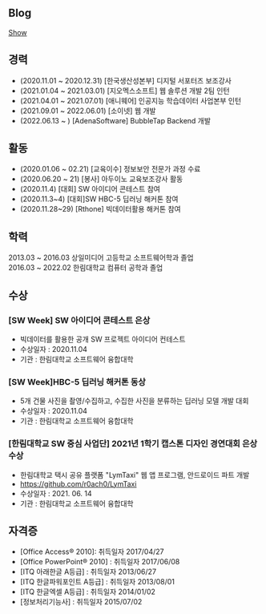 
## Blog
[Show](https://seung-min.tistory.com/)



## 경력 
 - (2020.11.01 ~ 2020.12.31) [한국생산성본부] 디지털 서포터즈 보조강사 
 - (2021.01.04 ~ 2021.03.01) [지오멕스소프트] 웹 솔루션 개발 2팀 인턴 
 - (2021.04.01 ~ 2021.07.01) [애니웨어] 인공지능 학습데이터 사업본부 인턴
 - (2021.09.01 ~ 2022.06.01) [소이넷] 웹 개발 
 - (2022.06.13 ~           ) [AdenaSoftware] BubbleTap Backend 개발

 ## 활동  
 - (2020.01.06 ~ 02.21) [교육이수] 정보보안 전문가 과정 수료
 - (2020.06.20 ~ 21) [봉사] 아두이노 교육보조강사 활동
 - (2020.11.4) [대회] SW  아이디어 콘테스트 참여
 - (2020.11.3~4) [대회]SW HBC-5 딥러닝 해커톤 참여 
 - (2020.11.28~29) [Rthone] 빅데이터활용 해커톤 참여

## 학력
2013.03 ~ 2016.03 상일미디어 고등학교 소프트웨어학과 졸업 <br>
2016.03 ~ 2022.02 한림대학교 컴퓨터 공학과 졸업<br>

## 수상
### [SW Week] SW  아이디어 콘테스트 은상 
 - 빅데이터를 활용한 공개 SW 프로젝트 아이디어 컨테스트
 - 수상일자 : 2020.11.04
 - 기관 : 한림대학교 소프트웨어 융합대학
### [SW Week]HBC-5 딥러닝 해커톤 동상 
- 5개 건물 사진을 촬영/수집하고, 수집한 사진을 분류하는 딥러닝 모델 개발 대회
- 수상일자 : 2020.11.04 
- 기관 : 한림대학교 소프트웨어 융합대학
### [한림대학교 SW 중심 사업단] 2021년 1학기 캡스톤 디자인 경연대회 은상 수상 
- 한림대학교 택시 공유 플랫폼 "LymTaxi" 웹 앱 프로그램, 안드로이드 파트 개발
- https://github.com/r0ach0/LymTaxi
- 수상일자 : 2021. 06. 14 
- 기관 : 한림대학교 소프트웨어 융합대학 

## 자격증
- [Office Access® 2010]: 취득일자 2017/04/27 <br></li>
- [Office PowerPoint® 2010] : 취득일자 2017/06/08</li>
- [ITQ 아래한글 A등급] : 취득일자 2013/06/27 <br></li>
- [ITQ 한글파워포인트 A등급] : 취득일자 2013/08/01<br></li>
- [ITQ 한글엑셀 A등급] : 취득일자 2014/01/02<br></li>
- [정보처리기능사] : 취득일자 2015/07/02 <br> </li>





 
 
 


 
